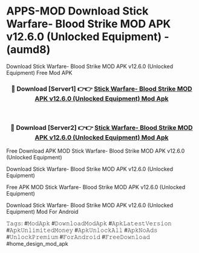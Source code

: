 # APPS-MOD Download Stick Warfare- Blood Strike MOD APK v12.6.0 (Unlocked Equipment) - (aumd8)
Download Stick Warfare- Blood Strike MOD APK v12.6.0 (Unlocked Equipment) Free Mod APK

<div align="center">
<h3>🔴 Download [Server1] 👉👉 <a href="https://apk-comot.site?title=Stick_Warfare-_Blood_Strike_MOD_APK_v12.6.0_(Unlocked_Equipment)">Stick Warfare- Blood Strike MOD APK v12.6.0 (Unlocked Equipment) Mod Apk</a></h3><br>

<h3>🔴 Download [Server2] 👉👉 <a href="https://apk-comot.site?title=Stick_Warfare-_Blood_Strike_MOD_APK_v12.6.0_(Unlocked_Equipment)">Stick Warfare- Blood Strike MOD APK v12.6.0 (Unlocked Equipment) Mod Apk</a></h3>
</div>


Free Download APK MOD Stick Warfare- Blood Strike MOD APK v12.6.0 (Unlocked Equipment)

Download Stick Warfare- Blood Strike MOD APK v12.6.0 (Unlocked Equipment) 

Free APK MOD Stick Warfare- Blood Strike MOD APK v12.6.0 (Unlocked Equipment) 

Download Stick Warfare- Blood Strike MOD APK v12.6.0 (Unlocked Equipment) Mod For Android

𝚃𝚊𝚐𝚜: #𝙼𝚘𝚍𝙰𝚙𝚔 #𝙳𝚘𝚠𝚗𝚕𝚘𝚊𝚍𝙼𝚘𝚍𝙰𝚙𝚔 #𝙰𝚙𝚔𝙻𝚊𝚝𝚎𝚜𝚝𝚅𝚎𝚛𝚜𝚒𝚘𝚗 #𝙰𝚙𝚔𝚄𝚗𝚕𝚒𝚖𝚒𝚝𝚎𝚍𝙼𝚘𝚗𝚎𝚢 #𝙰𝚙𝚔𝚄𝚗𝚕𝚘𝚌𝚔𝙰𝚕𝚕 #𝙰𝚙𝚔𝙽𝚘𝙰𝚍𝚜 #𝚄𝚗𝚕𝚘𝚌𝚔𝙿𝚛𝚎𝚖𝚒𝚞𝚖 #𝙵𝚘𝚛𝙰𝚗𝚍𝚛𝚘𝚒𝚍 #𝙵𝚛𝚎𝚎𝙳𝚘𝚠𝚗𝚕𝚘𝚊𝚍 #home_design_mod_apk